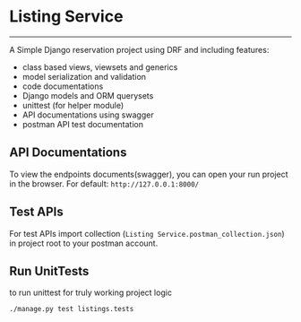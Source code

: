 # Listing Service

***

A Simple Django reservation project using DRF and including features:
* class based views, viewsets and generics
* model serialization and validation
* code documentations
* Django models and ORM querysets
* unittest (for helper module)
* API documentations using swagger
* postman API test documentation


## API Documentations

To view the endpoints documents(swagger), you can open your run project in the browser.
For default: `http://127.0.0.1:8000/`


## Test APIs

For test APIs import collection (`Listing Service.postman_collection.json`) in project root to your postman account.


## Run UnitTests

to run unittest for truly working project logic

```
./manage.py test listings.tests
```